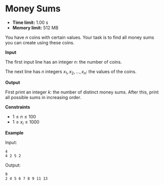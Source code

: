 # Money Sums







* **Time limit:** 1.00 s
* **Memory limit:** 512 MB



You have $n$ coins with certain values. Your task is to find all money sums you can create using these coins.



**Input**



The first input line has an integer $n$: the number of coins.



The next line has $n$ integers $x_1,x_2,\dots,x_n$: the values of the coins.



**Output**



First print an integer $k$: the number of distinct money sums. After this, print all possible sums in increasing order.



**Constraints**


* $1 \le n \le 100$ 
* $1 \le x_i \le 1000$ 

**Example**



Input:

```
4
4 2 5 2
```



Output:

```
9
2 4 5 6 7 8 9 11 13
```


